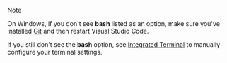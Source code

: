 > [!NOTE]
> On Windows, if you don't see **bash** listed as an option, make sure you've installed [Git](https://git-scm.com/downloads?azure-portal=true) and then restart Visual Studio Code.
>
> If you still don't see the **bash** option, see [Integrated Terminal](https://code.visualstudio.com/docs/editor/integrated-terminal?azure-portal=true) to manually configure your terminal settings.
